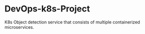 # DevOps-k8s-Project
K8s Object detection service that consists of multiple containerized microservices.
